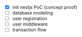 - [x] init nestjs PoC (concept proof)
- [ ] database modeling
- [ ] user registration
- [ ] user middleware
- [ ] transaction flow
